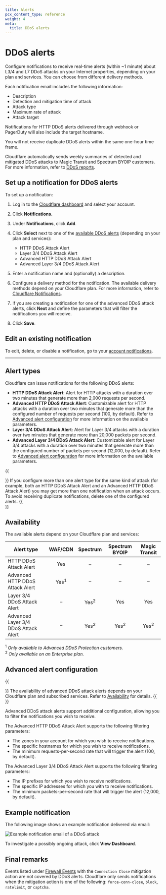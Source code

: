 ```yaml
---
title: Alerts
pcx_content_type: reference
weight: 4
meta:
  title: DDoS alerts
---
```


# DDoS alerts

Configure notifications to receive real-time alerts (within ~1 minute) about L3/4 and L7 DDoS attacks on your Internet properties, depending on your plan and services. You can choose from different delivery methods.

Each notification email includes the following information:

* Description
* Detection and mitigation time of attack
* Attack type
* Maximum rate of attack
* Attack target

Notifications for HTTP DDoS alerts delivered through webhook or PagerDuty will also include the target hostname.

You will not receive duplicate DDoS alerts within the same one-hour time frame.

Cloudflare automatically sends weekly summaries of detected and mitigated DDoS attacks to Magic Transit and Spectrum BYOIP customers. For more information, refer to [DDoS reports](/ddos-protection/reference/reports/).

## Set up a notification for DDoS alerts

To set up a notification:

1. Log in to the [Cloudflare dashboard](https://dash.cloudflare.com/) and select your account.

2. Click **Notifications**.

3. Under **Notifications**, click **Add**.

4. Click **Select** next to one of the [available DDoS alerts](#alert-types) (depending on your plan and services):

    * HTTP DDoS Attack Alert
    * Layer 3/4 DDoS Attack Alert
    * Advanced HTTP DDoS Attack Alert
    * Advanced Layer 3/4 DDoS Attack Alert

5. Enter a notification name and (optionally) a description.

6. Configure a delivery method for the notification. The available delivery methods depend on your Cloudflare plan. For more information, refer to [Cloudflare Notifications](/fundamentals/notifications/).

7. If you are creating a notification for one of the advanced DDoS attack alerts, click **Next** and define the parameters that will filter the notifications you will receive.

8. Click **Save**.

## Edit an existing notification

To edit, delete, or disable a notification, go to your [account notifications](https://dash.cloudflare.com/?to=/:account/notifications).

---

## Alert types

Cloudflare can issue notifications for the following DDoS alerts:

* **HTTP DDoS Attack Alert**: Alert for HTTP attacks with a duration over two minutes that generate more than 2,000 requests per second.
* **Advanced HTTP DDoS Attack Alert**: Customizable alert for HTTP attacks with a duration over two minutes that generate more than the configured number of requests per second (100, by default). Refer to [Advanced alert configuration](#advanced-alert-configuration) for more information on the available parameters.
* **Layer 3/4 DDoS Attack Alert**: Alert for Layer 3/4 attacks with a duration over two minutes that generate more than 20,000 packets per second.
* **Advanced Layer 3/4 DDoS Attack Alert**: Customizable alert for Layer 3/4 attacks with a duration over two minutes that generate more than the configured number of packets per second (12,000, by default). Refer to [Advanced alert configuration](#advanced-alert-configuration) for more information on the available parameters.

{{<Aside type="note" header="Configuring regular and advanced alerts">}}
If you configure more than one alert type for the same kind of attack (for example, both an HTTP DDoS Attack Alert and an Advanced HTTP DDoS Attack Alert) you may get more than one notification when an attack occurs. To avoid receiving duplicate notifications, delete one of the configured alerts.
{{</Aside>}}

## Availability

The available alerts depend on your Cloudflare plan and services:

Alert type                           |     WAF/CDN     |    Spectrum     | Spectrum BYOIP  |  Magic Transit
-------------------------------------|:---------------:|:---------------:|:---------------:|:--------------:
HTTP DDoS Attack Alert               |       Yes       |        –        |        –        |        –
Advanced HTTP DDoS Attack Alert      | Yes<sup>1</sup> |        –        |        –        |        –
Layer 3/4 DDoS Attack Alert          |        –        | Yes<sup>2</sup> |       Yes       |       Yes
Advanced Layer 3/4 DDoS Attack Alert |        –        | Yes<sup>2</sup> | Yes<sup>2</sup> | Yes<sup>2</sup>

<sup>1</sup> _Only available to Advanced DDoS Protection customers._ <br>
<sup>2</sup> _Only available on an Enterprise plan._

## Advanced alert configuration

{{<Aside type="note">}}
The availability of advanced DDoS attack alerts depends on your Cloudflare plan and subscribed services. Refer to [Availability](#availability) for details.
{{</Aside>}}

Advanced DDoS attack alerts support additional configuration, allowing you to filter the notifications you wish to receive.

The Advanced HTTP DDoS Attack Alert supports the following filtering parameters:

* The zones in your account for which you wish to receive notifications.
* The specific hostnames for which you wish to receive notifications.
* The minimum requests-per-second rate that will trigger the alert (100, by default).

The Advanced Layer 3/4 DDoS Attack Alert supports the following filtering parameters:

* The IP prefixes for which you wish to receive notifications.
* The specific IP addresses for which you with to receive notifications.
* The minimum packets-per-second rate that will trigger the alert (12,000, by default).

## Example notification

The following image shows an example notification delivered via email:

![Example notification email of a DDoS attack](/ddos-protection/static/ddos-notification-example.png)

To investigate a possibly ongoing attack, click **View Dashboard**.

## Final remarks

Events listed under [Firewall Events](/waf/analytics/paid-plans/) with the `Connection Close` mitigation action are not covered by DDoS alerts. Cloudflare only sends notifications when the mitigation action is one of the following: `force-conn-close`, `block`, `ratelimit`, or `captcha`.
